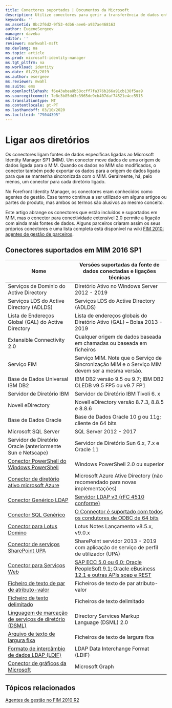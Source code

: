 ```yaml
---
title: Conectores suportados | Documentos da Microsoft
description: Utilize conectores para gerir a transferência de dados entre mim e as suas fontes de dados conectadas.
keywords: ''
ms.assetid: 8bc2f6d2-9f53-4db6-aee6-a937ae468163
author: EugeneSergeev
manager: daveba
editor: ''
reviewer: markwahl-msft
ms.devlang: na
ms.topic: article
ms.prod: microsoft-identity-manager
ms.tgt_pltfrm: na
ms.workload: identity
ms.date: 01/23/2019
ms.author: esergeev
ms.reviewer: mwahl
ms.suite: ems
ms.openlocfilehash: f6e43abea8b58ccff7fa376b266a91cb138f5aa9
ms.sourcegitcommit: 7e8c3b85dd3c3965de9cb407daf74521e4cc5515
ms.translationtype: MT
ms.contentlocale: pt-PT
ms.lasthandoff: 03/10/2020
ms.locfileid: "79044395"
---
```

# <a name="connect-to-your-directories"></a>Ligar aos diretórios

Os conectores ligam fontes de dados específicas ligadas ao Microsoft Identity Manager SP1 (MIM). Um conector move dados de uma origem de dados ligada para o MIM. Quando os dados no MIM são modificados, o conector também pode exportar os dados para a origem de dados ligada para que se mantenha sincronizada com o MIM. Geralmente, há, pelo menos, um conector para cada diretório ligado.

No Forefront Identity Manager, os conectores eram conhecidos como agentes de gestão. Esse termo continua a ser utilizado em alguns artigos ou partes do produto, mas ambos os termos são alusivos ao mesmo conceito.

Este artigo abrange os conectores que estão incluídos e suportados em MIM, mas o conector para conectividade extensível 2.0 permite a ligação com ainda mais fontes de dados. Alguns parceiros criaram assim os seus próprios conectores e uma lista completa está disponível na wiki [FIM 2010: agentes de gestão de parceiros](https://social.technet.microsoft.com/wiki/contents/articles/1589.fim-2010-management-agents-from-partners.aspx).

## <a name="supported-connectors-in-mim-2016-sp1"></a>Conectores suportados em MIM 2016 SP1

| Nome | Versões suportadas da fonte de dados conectadas e ligações técnicas |
| ---- | ----------------------------------------------- |
| Serviços de Domínio do Active Directory | Diretório Ativo no Windows Server 2012 - 2019 |
| Serviços LDS do Active Directory (ADLDS) | Serviços LDS do Active Directory (ADLDS) |
| Lista de Endereços Global (GAL) do Active Directory | Lista de endereços globais do Diretório Ativo (GAL) – Bolsa 2013 - 2019 |
| Extensible Connectivity 2.0 | Qualquer origem de dados baseada em chamadas ou baseada em ficheiros |
| Serviço FIM | Serviço MIM. Note que o Serviço de Sincronização MIM e o Serviço MIM devem ser a mesma versão. |
| Base de Dados Universal IBM DB2 | IBM DB2 versão 9.5 ou 9.7; IBM DB2 OLEDB v9.5 FP5 ou v9.7 FP1 |
| Servidor de Diretório IBM | Servidor de Diretório IBM Tivoli 6. x |
| Novell eDirectory | Novell eDirectory versão 8.7.3, 8.8.5 e 8.8.6 |
| Base de Dados Oracle | Base de Dados Oracle 10 g ou 11g; cliente de 64 bits |
| Microsoft SQL Server | SQL Server 2012 - 2017 |
| Servidor de Diretório Oracle (anteriormente Sun e Netscape) | Servidor de Diretório Sun 6.x, 7.x e Oracle 11 |
| [Conector PowerShell do Windows PowerShell](https://msdn.microsoft.com/library/dn640417.aspx) | Windows PowerShell 2.0 ou superior |
| [Conector de diretório ativo microsoft Azure](https://msdn.microsoft.com/library/dn511001.aspx) | Microsoft Azure Ative Directory (não recomendado para novas implementações) |
| [Conector Genérico LDAP](https://msdn.microsoft.com/library/dn510997.aspx) | [Servidor LDAP v3 (rFC 4510 conforme)](reference/microsoft-identity-manager-2016-connector-genericldap.md#overview-of-the-generic-ldap-connector) |
| [Conector SQL Genérico](reference/microsoft-identity-manager-2016-connector-genericsql.md) | [O Connector é suportado com todos os condutores de ODBC de 64 bits](reference/microsoft-identity-manager-2016-connector-genericsql.md#overview-of-the-generic-sql-connector) |
| [Conector para Lotus Domino](https://msdn.microsoft.com/library/hh859750.aspx) | Lotus Notes Lançamento v8.5.x, v9.0.x |
| [Conector de serviços SharePoint UPA](https://msdn.microsoft.com/library/dn511003.aspx) | SharePoint servidor 2013 - 2019 com aplicação de serviço de perfil de utilizador (UPA) |
| [Conector para Serviços Web](https://www.microsoft.com/en-us/download/details.aspx?id=51495) | [SAP ECC 5.0 ou 6.0; Oracle PeopleSoft 9.1; Oracle eBusiness 12.1 e outras APIs soap e REST](https://docs.microsoft.com/microsoft-identity-manager/reference/microsoft-identity-manager-2016-ma-ws) |
| [Ficheiro de texto de par de atributo-valor](https://technet.microsoft.com/library/cc708644(v=ws.10).aspx) | Ficheiros de texto de par atributo-valor |
| [Ficheiro de texto delimitado](https://technet.microsoft.com/library/cc720612(v=ws.10).aspx) | Ficheiros de texto delimitado |
| [Linguagem de marcação de serviços de diretório (DSML)](https://technet.microsoft.com/library/cc720660(v=ws.10).aspx) | Directory Services Markup Language (DSML) 2.0 |
| [Arquivo de texto de largura fixa](https://technet.microsoft.com/library/cc720633(v=ws.10).aspx) | Ficheiros de texto de largura fixa |
| [Formato de intercâmbio de dados LDAP (LDIF)](https://technet.microsoft.com/library/cc708662(v=ws.10).aspx) | LDAP Data Interchange Format (LDIF) |
| [Conector de gráficos da Microsoft](microsoft-identity-manager-2016-connector-graph.md) | Microsoft Graph |

## <a name="related-topics"></a>Tópicos relacionados

[Agentes de gestão no FIM 2010 R2](https://technet.microsoft.com/library/jj133885.aspx)
